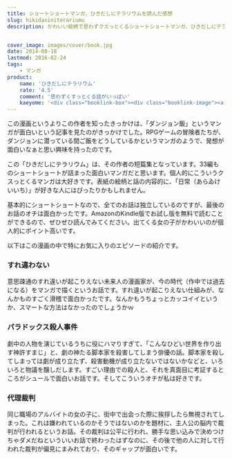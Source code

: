 ```yaml
---
title: ショートショートマンガ、ひきだしにテラリウムを読んだ感想
slug: hikidasiniterariumu
description: かわいい絵柄で思わずクスっとくるショートショートマンガ、ひきだしにテラリウムが面白かったです。なんか面白い漫画ないかなぁと探している人にオススメしたい一冊です。


cover_image: images/cover/book.jpg
date: 2014-08-18
lastmod: 2016-02-24
tags: 
    - マンガ
product:
    name: 'ひきだしにテラリウム'
    rate: '4.5'
    comment: '思わずくすっとくる話がいっぱい'
    kaeyome: '<div class="booklink-box"><div class="booklink-image"><a href="http://www.amazon.co.jp/exec/obidos/asin/4781609481/illusionspace-22/" rel="nofollow" target="_blank"><img src="http://ecx.images-amazon.com/images/I/61obyYmX59L._SL160_.jpg" style="border: none;" /></a></div><div class="booklink-info"><div class="booklink-name"><a href="http://www.amazon.co.jp/exec/obidos/asin/4781609481/illusionspace-22/" rel="nofollow" target="_blank">ひきだしにテラリウム</a><div class="booklink-powered-date">posted with <a href="http://yomereba.com" rel="nofollow" target="_blank">ヨメレバ</a></div></div><div class="booklink-detail">九井諒子 イースト・プレス 2013-03-16    </div><div class="booklink-link2"><div class="shoplinkamazon"><a href="http://www.amazon.co.jp/exec/obidos/asin/4781609481/illusionspace-22/" rel="nofollow" target="_blank" title="アマゾン" >Amazonで購入</a></div><div class="shoplinkrakuten"><a href="http://hb.afl.rakuten.co.jp/hgc/11acbc01.369b1bf6.11acbc02.cabf9fe9/?pc=http%3A%2F%2Fbooks.rakuten.co.jp%2Frb%2F12200130%2F%3Fscid%3Daf_ich_link_urltxt%26m%3Dhttp%3A%2F%2Fm.rakuten.co.jp%2Fev%2Fbook%2F" rel="nofollow" target="_blank" title="楽天ブックス" >楽天ブックスで購入</a></div></div></div><div class="booklink-footer"></div></div>'
---
```


この漫画というよりこの作者を知ったきっかけは、「ダンジョン飯」というマンガが面白いという記事を見たのがきっかけでした。RPGゲームの冒険者たちが、ダンジョンに潜っている間ご飯をどうしているかというマンガのようで、発想が面白いなぁと思い興味を持ったのです。

この「ひきだしにテラリウム」は、その作者の短篇集となっています。33編ものショートショートが詰まった面白いマンガだと思います。個人的にこういうクスっとくるマンガは大好きです。表紙の絵柄と話の内容的に、「日常（あらゐけいいち）」が好きな人にはぴったりかもしれません。

基本的にショートショートなので、全てのお話は独立しているのですが、最後のお話のオチは面白かったです。AmazonのKindle版でお試し版を無料で読むことができるので、ぜひぜひ読んでみてください。出てくる女の子がかわいいのが個人的にポイント高いです。

以下はこの漫画の中で特にお気に入りのエピソードの紹介です。


### すれ違わない


意思疎通のすれ違いが起こりえない未来人の漫画家が、今の時代（作中では過去になる）をマンガで描くというお話です。すれ違いが起こりえない仕組みが、なんかものすごく滑稽で面白かったです。なんかもうちょっとカッコイイというか、スマートな方法はなかったのでしょうかｗ


### パラドックス殺人事件


劇中の人物を演じているうちに役にハマりすぎて、「こんなひどい世界を作り出す神許すまじ」と、劇の神たる脚本家を殺害してしまう俳優の話。脚本家を殺してしまっては劇が成り立たず、殺害動機が成り立たないではないかなどと、いろいろと物議を醸しだします。すごい理由での殺人と、それを真面目に考証するところがシュールで面白いお話です。そしてこういうオチが私は好きです。


### 代理裁判


同じ職場のアルバイトの女の子に、街中で出会った際に挨拶したら無視されてしまった。これは嫌われているのかそうではないのかを題材に、主人公の脳内で裁判が行われるというお話。その裁判は公平に行われ、勝手な思い込みで決めつけちゃダメだねといういいお話で終わったはずなのに、その後で他の人に対して行われた裁判が偏見にまみれており、そのギャップが面白いです。


  